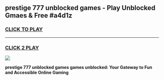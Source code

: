 
## prestige 777 unblocked games - Play Unblocked Gmaes & Free #a4d1z
<h3>
<a href="https://premium.freeplayer.one?title=prestige_777_unblocked_games&ref=03M">CLICK TO PLAY</a></h3>
<hr>

<h3>
<a href="https://premium.freeplayer.one?title=prestige_777_unblocked_games&ref=03M">CLICK 2 PLAY</a>
  
</h3>

<a href="https://premium.freeplayer.one?title=prestige_777_unblocked_games&ref=03M"><img src="https://clearcache.store/games.png"></a>


**prestige 777 unblocked games games unblocked: Your Gateway to Fun and Accessible Online Gaming**
